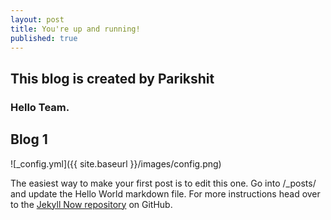 ```yaml
---
layout: post
title: You're up and running!
published: true
---
```

## This blog is created by Parikshit

### Hello Team.

## Blog 1

![_config.yml]({{ site.baseurl }}/images/config.png)

The easiest way to make your first post is to edit this one. Go into /_posts/ and update the Hello World markdown file. For more instructions head over to the [Jekyll Now repository](https://github.com/barryclark/jekyll-now) on GitHub.
